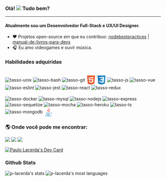 
### Olá! <img src="https://raw.githubusercontent.com/kaueMarques/kaueMarques/master/hi.gif" width="30px"> Tudo bem?</h3>
  
- - -
  
#### Atualmente sou um **Desenvolvedor Full-Stack** e UX/UI Designer.
- ❤️ Projetos open-source em que eu contribuo: [nodebestpractices](https://github.com/p-lacerda/nodebestpractices) | [manual-de-livros-para-devs](https://github.com/Emanuelit/Manual-de-Livros-para-Devs)
- 🎧 Eu amo videogames e ouvir música. 

### Habilidades adquiridas
<div style="display: inline_block">
  <div id="fronticons" style="display: inline_block"><br>
  <img align="center" alt="tasso-unix" height="30" src="https://cdn.jsdelivr.net/gh/devicons/devicon/icons/unix/unix-original.svg">
  <img align="center" alt="tasso-bash" height="30" src="https://cdn.jsdelivr.net/gh/devicons/devicon/icons/bash/bash-original.svg">
  <img align="center" alt="tasso-git" height="30" src="https://cdn.jsdelivr.net/gh/devicons/devicon/icons/git/git-original.svg">
  <img align="center" alt="tasso-html" height="30" src="https://raw.githubusercontent.com/devicons/devicon/master/icons/html5/html5-original.svg">
  <img align="center" alt="tasso-css" height="30" src="https://raw.githubusercontent.com/devicons/devicon/master/icons/css3/css3-original.svg">
  <img align="center" alt="tasso-js" height="30" src="https://cdn.jsdelivr.net/gh/devicons/devicon/icons/javascript/javascript-original.svg">
  <img align="center" alt="tasso-vue" height="30" src="https://cdn.jsdelivr.net/gh/devicons/devicon/icons/vuejs/vuejs-original.svg">
  <img align="center" alt="tasso-eslint" height="30" src="https://cdn.jsdelivr.net/gh/devicons/devicon/icons/eslint/eslint-original.svg">
  <img align="center" alt="tasso-jest" height="30" src="https://cdn.jsdelivr.net/gh/devicons/devicon/icons/jest/jest-plain.svg">
  <img align="center" alt="tasso-react" height="30" src="https://cdn.jsdelivr.net/gh/devicons/devicon/icons/react/react-original.svg">
  <img align="center" alt="tasso-redux" height="30" src="https://cdn.jsdelivr.net/gh/devicons/devicon/icons/redux/redux-original.svg">
</div>
<div id="backicons" style="display: inline_block"><br>
  <img align="center" alt="tasso-docker" height="30" src="https://cdn.jsdelivr.net/gh/devicons/devicon/icons/docker/docker-original.svg">
  <img align="center" alt="tasso-mysql" height="30" src="https://cdn.jsdelivr.net/gh/devicons/devicon/icons/mysql/mysql-original.svg">
  <img align="center" alt="tasso-nodejs" height="30" src="https://cdn.jsdelivr.net/gh/devicons/devicon/icons/nodejs/nodejs-original.svg">
  <img align="center" alt="tasso-express" height="30" src="https://cdn.jsdelivr.net/gh/devicons/devicon/icons/express/express-original.svg">
  <img align="center" alt="tasso-sequelize" height="30" src="https://cdn.jsdelivr.net/gh/devicons/devicon/icons/sequelize/sequelize-original.svg">
  <img align="center" alt="tasso-mocha" height="30" src="https://cdn.jsdelivr.net/gh/devicons/devicon/icons/mocha/mocha-plain.svg">
  <img align="center" alt="tasso-heroku" height="30" src="https://cdn.jsdelivr.net/gh/devicons/devicon/icons/heroku/heroku-original.svg">
  <img align="center" alt="tasso-ts" height="30" src="https://cdn.jsdelivr.net/gh/devicons/devicon/icons/typescript/typescript-original.svg">
  <img align="center" alt="tasso-mongodb" height="30" src="https://cdn.jsdelivr.net/gh/devicons/devicon/icons/mongodb/mongodb-original.svg">
  <img align="center" alt="tasso-java" height="30" src="https://raw.githubusercontent.com/devicons/devicon/master/icons/java/java-original.svg">
</div>

  
### 🌎 Onde você pode me encontrar:
<div>
  <a href = "mailto:paulooliveiralacerda@gmail.com"><img src="https://img.shields.io/badge/Gmail-D14836?style=for-the-badge&logo=gmail&logoColor=white"></a>
  <a href="https://www.linkedin.com/in/tassolacerda/" ><img src="https://img.shields.io/badge/LinkedIn-0077B5?style=for-the-badge&logo=linkedin&logoColor=white"></a>
  <a href="https://stackoverflow.com/users/16568893/paulo-de-tasso" ><img src="https://img.shields.io/badge/Stack_Overflow-FE7A16?style=for-the-badge&logo=stack-overflow&logoColor=white"></a>
</div>
  
  <a href="https://app.daily.dev/paulodetasso"><img src="https://api.daily.dev/devcards/db0809a7082d4025b3b71fc415f31409.png?r=02v" width="400" alt="Paulo Lacerda's Dev Card"/></a>
  
  
<div align="left">
  <h3>Github Stats</h3>
<img width="400em" height="160em" src="https://github-readme-stats.vercel.app/api?username=p-lacerda&count_private=true&show_icons=true&include_all_commits=true&theme=github_dark" alt="p-lacerda's stats"/>
  <img width="400em" height="160em" src="https://github-readme-stats.vercel.app/api/top-langs/?username=p-lacerda&hide=TeX&layout=compact&theme=github_dark" alt="p-lacerda's most languages"/>
</div>



